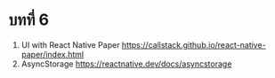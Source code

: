 # บทที่ 6 

1. UI with React Native Paper https://callstack.github.io/react-native-paper/index.html
2. AsyncStorage https://reactnative.dev/docs/asyncstorage

